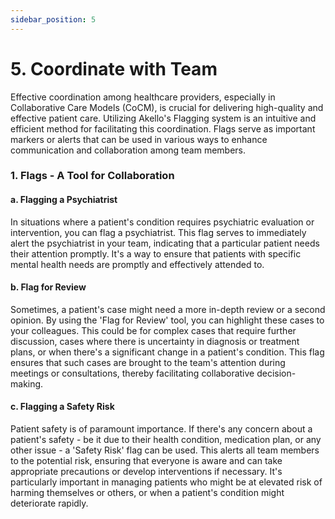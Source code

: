 ```yaml
---
sidebar_position: 5
---
```


# 5. Coordinate with Team

Effective coordination among healthcare providers, especially in Collaborative Care Models (CoCM), is crucial for delivering high-quality and effective patient care. Utilizing Akello's Flagging system is an intuitive and efficient method for facilitating this coordination. Flags serve as important markers or alerts that can be used in various ways to enhance communication and collaboration among team members.

### 1. Flags - A Tool for Collaboration

#### a. Flagging a Psychiatrist
In situations where a patient's condition requires psychiatric evaluation or intervention, you can flag a psychiatrist. This flag serves to immediately alert the psychiatrist in your team, indicating that a particular patient needs their attention promptly. It's a way to ensure that patients with specific mental health needs are promptly and effectively attended to.

#### b. Flag for Review
Sometimes, a patient's case might need a more in-depth review or a second opinion. By using the 'Flag for Review' tool, you can highlight these cases to your colleagues. This could be for complex cases that require further discussion, cases where there is uncertainty in diagnosis or treatment plans, or when there's a significant change in a patient's condition. This flag ensures that such cases are brought to the team's attention during meetings or consultations, thereby facilitating collaborative decision-making.

#### c. Flagging a Safety Risk
Patient safety is of paramount importance. If there's any concern about a patient's safety - be it due to their health condition, medication plan, or any other issue - a 'Safety Risk' flag can be used. This alerts all team members to the potential risk, ensuring that everyone is aware and can take appropriate precautions or develop interventions if necessary. It's particularly important in managing patients who might be at elevated risk of harming themselves or others, or when a patient's condition might deteriorate rapidly.
